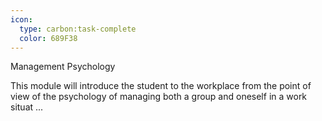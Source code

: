 ```yaml
---
icon:
  type: carbon:task-complete
  color: 689F38
---
```

Management Psychology

This module will introduce the student to the workplace from the point of view of the psychology of managing both a group and oneself in a work situat ... 
